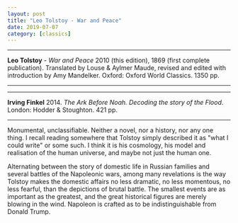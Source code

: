 ```yaml
---
layout: post
title: "Leo Tolstoy - War and Peace"
date: 2019-07-07
category: [classics]
---
```



***
<b>Leo Tolstoy</b> - _War and Peace_ 2010 (this edition), 1869 (first complete publication). Translated by Louse & Aylmer Maude, revised and edited with introduction by Amy Mandelker. Oxford: Oxford World Classics. 1350 pp.

***
***
<b>Irving Finkel</b> 2014. _The Ark Before Noah. Decoding the story of the Flood_.  London: Hodder & Stoughton. 421 pp.

***

<img align="right" src="https://global.oup.com/academic/covers/uk/pop-up/9780199232765" alt=""> 
Monumental, unclassifiable.  Neither a novel, nor a history, nor any one thing.  I recall reading somewhere that Tolstoy simply described it as "what I could write" or some such.  I think it is his cosmology, his model and realisation of the human universe, and maybe not just the human one.

Alternating between the story of domestic life in Russian families and several battles of the Napoleonic wars, among many revelations is the way Tolstoy makes the domestic affairs no less dramatic, no less momentous, no less fearful, than the depictions of brutal battle.  The smallest events are as important as the greatest, and the great historical figures are merely blowing in the wind.  Napoleon is crafted as to be indistinguishable from Donald Trump.
